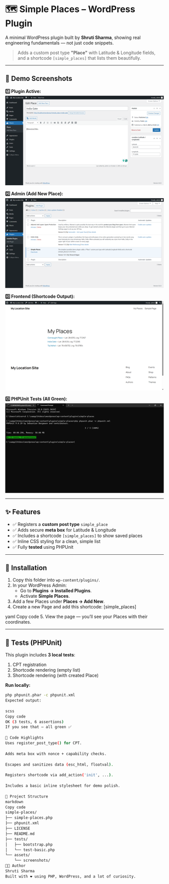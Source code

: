 # 🗺️ Simple Places – WordPress Plugin

A minimal WordPress plugin built by **Shruti Sharma**, showing real engineering fundamentals — not just code snippets.

> Adds a custom post type **"Place"** with Latitude & Longitude fields, and a shortcode `[simple_places]` that lists them beautifully.

---

## 📸 Demo Screenshots

**1️⃣ Plugin Active:**  
![Plugin Active](assets/screenshots/plugin_active.png)

**2️⃣ Admin (Add New Place):**  
![Admin – Add Place](assets/screenshots/plugins.png)

**3️⃣ Frontend (Shortcode Output):**  
![Frontend – List](assets/screenshots/frontend_site.png)

**4️⃣ PHPUnit Tests (All Green):**  
![PHPUnit Tests Passing](assets/screenshots/tests_passing.png)


---

## ✨ Features
- ✅ Registers a **custom post type** `simple_place`
- ✅ Adds secure **meta box** for Latitude & Longitude  
- ✅ Includes a shortcode `[simple_places]` to show saved places  
- ✅ Inline CSS styling for a clean, simple list  
- ✅ Fully **tested** using PHPUnit  

---

## 🧩 Installation
1. Copy this folder into `wp-content/plugins/`.
2. In your WordPress Admin:
   - Go to **Plugins → Installed Plugins**.
   - Activate **Simple Places**.
3. Add a few Places under **Places → Add New**.
4. Create a new Page and add this shortcode:
[simple_places]

yaml
Copy code
5. View the page — you’ll see your Places with their coordinates.

---

## 🧪 Tests (PHPUnit)
This plugin includes **3 local tests**:
1. CPT registration  
2. Shortcode rendering (empty list)  
3. Shortcode rendering (with created Place)

**Run locally:**
```bash
php phpunit.phar -c phpunit.xml
Expected output:

scss
Copy code
OK (3 tests, 6 assertions)
If you see that — all green ✅

📘 Code Highlights
Uses register_post_type() for CPT.

Adds meta box with nonce + capability checks.

Escapes and sanitizes data (esc_html, floatval).

Registers shortcode via add_action('init', ...).

Includes a basic inline stylesheet for demo polish.

🧰 Project Structure
markdown
Copy code
simple-places/
├── simple-places.php
├── phpunit.xml
├── LICENSE
├── README.md
├── tests/
│   ├── bootstrap.php
│   └── test-basic.php
└── assets/
    └── screenshots/
🧑‍💻 Author
Shruti Sharma
Built with ❤️ using PHP, WordPress, and a lot of curiosity.